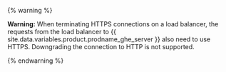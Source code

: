 {% warning %}

 **Warning:** When terminating HTTPS connections on a load balancer, the requests from the load balancer to {{ site.data.variables.product.prodname_ghe_server }} also need to use HTTPS. Downgrading the connection to HTTP is not supported.

{% endwarning %}
